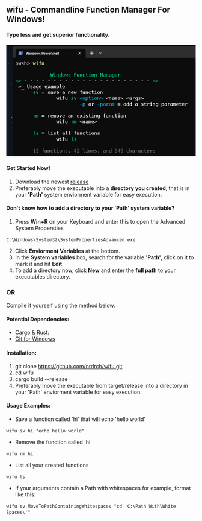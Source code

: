 ## wifu - Commandline Function Manager For Windows! 
#### Type less and get superior functionality. 
![Example](https://github.com/jds4nrdrch/pics/blob/main/example2.png)

#### Get Started Now!
1. Download the newest [release](https://github.com/nrdrch/wifu/releases/) 
2. Preferably move the executable into a **directory you created**, that is in your **'Path'** system enviorment variable for easy execution. 
#### Don't know how to add a directory to your 'Path' system variable?
1. Press **Win+R** on your Keyboard and enter this to open the Advanced System Propersties 
```
C:\Windows\System32\SystemPropertiesAdvanced.exe
```
2. Click **Enviorment Variables** at the bottom.
3. In the **System variables** box, search for the variable **'Path'**, click on it to mark it and hit **Edit**
4. To add a directory now, click **New** and enter the **full path** to your executables directory.
### OR
Compile it yourself using the method below.
#### Potential Dependencies:
- [Cargo & Rust:](https://doc.rust-lang.org/cargo/getting-started/installation.html)
- [Git for Windows](https://gitforwindows.org/)
#### Installation:
1. git clone https://github.com/nrdrch/wifu.git
2. cd wifu
3. cargo build --release
4. Preferably move the executable from target/release into a directory in your 'Path' enviorment variable for easy execution.

#### Usage Examples:
- Save a function called 'hi' that will echo 'hello world'
```
wifu sv hi "echo hello world"
```
- Remove the function called 'hi'
```
wifu rm hi
```
- List all your created functions
```
wifu ls
```
- If your arguments contain a Path with whitespaces for example, format like this:
```
wifu sv MoveToPathContainingWhitespaces "cd 'C:\Path With\White Spaces\'"
```
